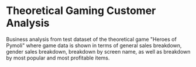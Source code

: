 # Theoretical Gaming Customer Analysis

Business analysis from test dataset of the theoretical game "Heroes of Pymoli" where game data is shown in terms of general sales breakdown, gender sales breakdown, breakdown by screen name, as well as breakdown by most popular and most profitable items.


